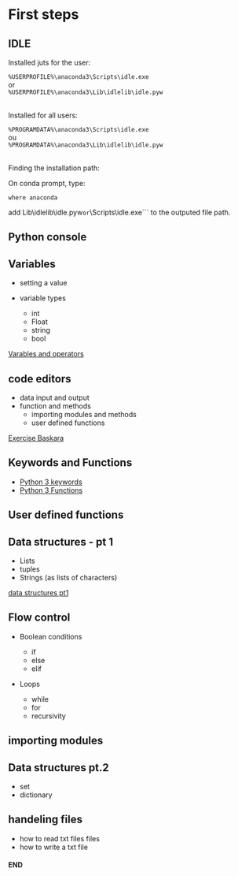# First steps

## IDLE

Installed juts for the user:

```%USERPROFILE%\anaconda3\Scripts\idle.exe``` <br> or <br> ```%USERPROFILE%\anaconda3\Lib\idlelib\idle.pyw```<br><br>

Installed for all users:

```%PROGRAMDATA%\anaconda3\Scripts\idle.exe``` <br> ou <br> ```%PROGRAMDATA%\anaconda3\Lib\idlelib\idle.pyw``` <br><br>


Finding the installation path:

On conda prompt, type:

```where anaconda```

add Lib\idlelib\idle.pyw``` or ```\Scripts\idle.exe``` to the outputed file path.

## Python console

## Variables

* setting a value

* variable types
    * int
    * Float
    * string
    * bool

[Varables and operators](./variaveis_e_operadores.ipynb)

## code editors

* data input and output
* function and methods
    * importing modules and methods
    * user defined functions

[Exercise Baskara](./Bhaskara.pdf)

## Keywords and Functions

- [Python 3 keywords](https://docs.python.org/3/reference/lexical_analysis.html#keywords)
- [Python 3 Functions](https://docs.python.org/3.7/library/functions.html#built-in-functions)

## User defined functions

## Data structures - pt 1

* Lists
* tuples
* Strings (as lists of characters)

[data structures pt1](./datastructures.ipynb)

  
## Flow control

* Boolean conditions

    * if
    * else
    * elif

* Loops

    * while
    * for
    * recursivity

## importing modules

## Data structures pt.2

* set
* dictionary

## handeling files

* how to read txt files files
* how to write a txt file

#### END
